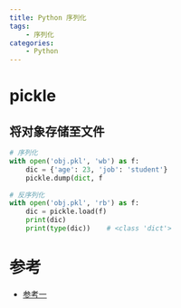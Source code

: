 ```yaml
---
title: Python 序列化
tags:	
	- 序列化
categories:
	- Python
---
```


# pickle

## 将对象存储至文件

```python
# 序列化
with open('obj.pkl', 'wb') as f:
    dic = {'age': 23, 'job': 'student'}
    pickle.dump(dict, f
                
# 反序列化
with open('obj.pkl', 'rb') as f:
    dic = pickle.load(f)
    print(dic)
    print(type(dic))	# <class 'dict'>
```

# 参考

- [参考一](https://www.cnblogs.com/sun-haiyu/p/7087088.html)